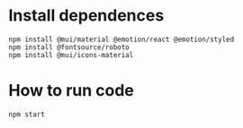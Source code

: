 # Install dependences

```
npm install @mui/material @emotion/react @emotion/styled
npm install @fontsource/roboto
npm install @mui/icons-material
```

# How to run code

```
npm start
```
